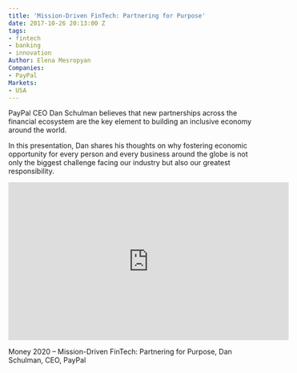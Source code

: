 ```yaml
---
title: 'Mission-Driven FinTech: Partnering for Purpose'
date: 2017-10-26 20:13:00 Z
tags:
- fintech
- banking
- innovation
Author: Elena Mesropyan
Companies:
- PayPal
Markets:
- USA
---
```


PayPal CEO Dan Schulman believes that new partnerships across the financial ecosystem are the key element to building an inclusive economy around the world.

In this presentation, Dan shares his thoughts on why fostering economic opportunity for every person and every business around the globe is not only the biggest challenge facing our industry but also our greatest responsibility.

<iframe width="560" height="315" src="https://www.youtube.com/embed/VIVz_jZQkoc" frameborder="0" allowfullscreen></iframe>

Money 2020 – Mission-Driven FinTech: Partnering for Purpose, Dan Schulman, CEO, PayPal